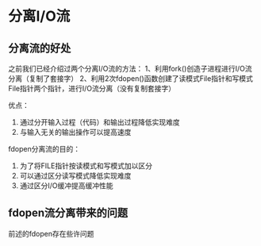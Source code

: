# 分离I/O流
## 分离流的好处
之前我们已经介绍过两个分离I/O流的方法：
1、利用fork()创造子进程进行I/O流分离（复制了套接字）
2、利用2次fdopen()函数创建了读模式File指针和写模式File指针两个指针，进行I/O流分离（没有复制套接字）

优点：
1. 通过分开输入过程（代码）和输出过程降低实现难度
2. 与输入无关的输出操作可以提高速度

fdopen分离流的目的：
1. 为了将FILE指针按读模式和写模式加以区分
2. 可以通过区分读写模式降低实现难度
3. 通过区分I/O缓冲提高缓冲性能

## fdopen流分离带来的问题

前述的fdopen存在些许问题
